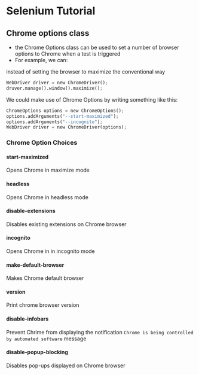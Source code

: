 # Selenium Tutorial

## Chrome options class

- the Chrome Options class can be used to set a number of browser options to Chrome when a test is triggered
- For example, we can:

instead of setting the browser to maximize the conventional way
```python
WebDriver driver = new ChromeDriver();
druver.manage().window().maximize(); 
```
We could make use of Chrome Options by writing something like this:
```python
ChromeOptions options = new ChromeOptions();
options.addArguments("--start-maximized");
options.addArguments("--incognito");
WebDriver driver = new ChromeDriver(options);
```
### Chrome Option Choices
#### start-maximized
Opens Chrome in maximize mode
#### headless
Opens Chrome in headless mode
#### disable-extensions
Disables existing extensions on Chrome browser
#### incognito
Opens Chrome in in incognito mode
#### make-default-browser
Makes Chrome default browser
#### version
Print chrome browser version
#### disable-infobars
Prevent Chrime from displaying the notification `Chrome is being controlled by automated software` message
#### disable-popup-blocking
Disables pop-ups displayed on Chrome browser
